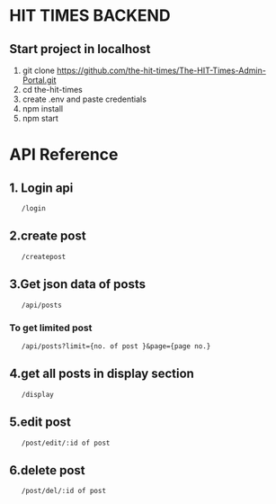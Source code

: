 # HIT TIMES BACKEND

## Start project in localhost

1. git clone https://github.com/the-hit-times/The-HIT-Times-Admin-Portal.git
2. cd the-hit-times
3. create .env and paste credentials 
4. npm install
5. npm start



# API Reference

## 1. Login api
```http
   /login
```
## 2.create post 
```http
   /createpost
```
## 3.Get json data of posts

```http
   /api/posts

```  
### To get limited post 
```http
   /api/posts?limit={no. of post }&page={page no.}

```
## 4.get all posts in display section
```http
   /display
```
## 5.edit post
```http
   /post/edit/:id of post
```
## 6.delete post  
```http
   /post/del/:id of post
```
